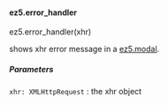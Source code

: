 #### ez5.error\_handler

ez5.error\_handler(xhr)

shows xhr error message in a [ez5.modal](../modal/modal.md).

##### Parameters

`xhr: XMLHttpRequest`
:   the xhr object

